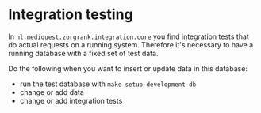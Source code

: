 # Integration testing

In `nl.mediquest.zorgrank.integration.core` you find integration tests that do actual requests on a running system. Therefore it's necessary to have a running database with a fixed set of test data.

Do the following when you want to insert or update data in this database:

- run the test database with `make setup-development-db`
- change or add data
- change or add integration tests
